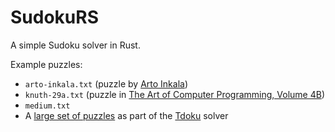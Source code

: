 # SudokuRS

A simple Sudoku solver in Rust.

Example puzzles:
- `arto-inkala.txt` (puzzle by [Arto Inkala](https://abcnews.go.com/blogs/headlines/2012/06/can-you-solve-the-hardest-ever-sudoku))
- `knuth-29a.txt` (puzzle in [The Art of Computer Programming, Volume 4B](https://www-cs-faculty.stanford.edu/~knuth/taocp.html#vol4))
- `medium.txt`
- A [large set of puzzles](https://github.com/t-dillon/tdoku/blob/master/data.zip) as part of the [Tdoku](https://github.com/t-dillon/tdoku) solver
